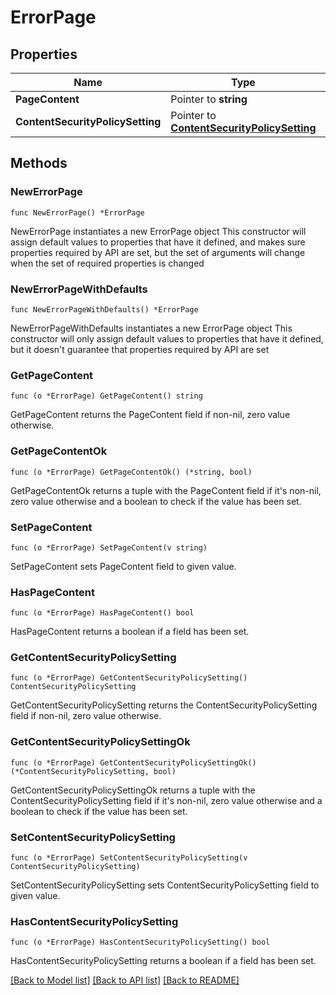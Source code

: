 # ErrorPage

## Properties

Name | Type | Description | Notes
------------ | ------------- | ------------- | -------------
**PageContent** | Pointer to **string** |  | [optional] 
**ContentSecurityPolicySetting** | Pointer to [**ContentSecurityPolicySetting**](ContentSecurityPolicySetting.md) |  | [optional] 

## Methods

### NewErrorPage

`func NewErrorPage() *ErrorPage`

NewErrorPage instantiates a new ErrorPage object
This constructor will assign default values to properties that have it defined,
and makes sure properties required by API are set, but the set of arguments
will change when the set of required properties is changed

### NewErrorPageWithDefaults

`func NewErrorPageWithDefaults() *ErrorPage`

NewErrorPageWithDefaults instantiates a new ErrorPage object
This constructor will only assign default values to properties that have it defined,
but it doesn't guarantee that properties required by API are set

### GetPageContent

`func (o *ErrorPage) GetPageContent() string`

GetPageContent returns the PageContent field if non-nil, zero value otherwise.

### GetPageContentOk

`func (o *ErrorPage) GetPageContentOk() (*string, bool)`

GetPageContentOk returns a tuple with the PageContent field if it's non-nil, zero value otherwise
and a boolean to check if the value has been set.

### SetPageContent

`func (o *ErrorPage) SetPageContent(v string)`

SetPageContent sets PageContent field to given value.

### HasPageContent

`func (o *ErrorPage) HasPageContent() bool`

HasPageContent returns a boolean if a field has been set.

### GetContentSecurityPolicySetting

`func (o *ErrorPage) GetContentSecurityPolicySetting() ContentSecurityPolicySetting`

GetContentSecurityPolicySetting returns the ContentSecurityPolicySetting field if non-nil, zero value otherwise.

### GetContentSecurityPolicySettingOk

`func (o *ErrorPage) GetContentSecurityPolicySettingOk() (*ContentSecurityPolicySetting, bool)`

GetContentSecurityPolicySettingOk returns a tuple with the ContentSecurityPolicySetting field if it's non-nil, zero value otherwise
and a boolean to check if the value has been set.

### SetContentSecurityPolicySetting

`func (o *ErrorPage) SetContentSecurityPolicySetting(v ContentSecurityPolicySetting)`

SetContentSecurityPolicySetting sets ContentSecurityPolicySetting field to given value.

### HasContentSecurityPolicySetting

`func (o *ErrorPage) HasContentSecurityPolicySetting() bool`

HasContentSecurityPolicySetting returns a boolean if a field has been set.


[[Back to Model list]](../README.md#documentation-for-models) [[Back to API list]](../README.md#documentation-for-api-endpoints) [[Back to README]](../README.md)


